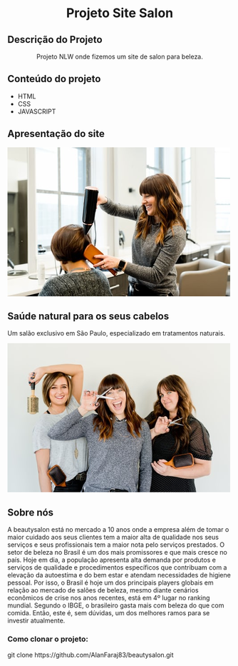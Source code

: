 <h1 align='center'>Projeto Site Salon</h1>

## Descrição do Projeto

<p align="center">Projeto NLW onde fizemos um site de salon para beleza. </p>

## Conteúdo do projeto


  * HTML
  * CSS
  * JAVASCRIPT


<h2>Apresentação do site</h2>

 ![Mulher sorrindo penteando outra mulher](Assets/fotos/44.jpg)
 
 
 <h2 class="title">Saúde natural para os seus cabelos</h2>
            <p>
              Um salão exclusivo em São Paulo, especializado em tratamentos
              naturais.
            </p>
          </div>
        </div>
        
 ![3 mulheres sorrindo](Assets/fotos/45.jpg)
 
 <h2 class="title">Sobre nós</h2>
            <p>
              A beautysalon está no mercado a 10 anos onde a empresa além de tomar o maior cuidado aos seus clientes tem a maior alta de qualidade nos seus serviços e seus profissionais tem a maior nota pelo serviços prestados.
              O setor de beleza no Brasil é um dos mais promissores e que mais cresce no país. 
              Hoje em dia, a população apresenta alta demanda por produtos e serviços de qualidade e procedimentos específicos que contribuam com a elevação da autoestima e do bem estar e atendam necessidades de higiene pessoal.
              Por isso, o Brasil é hoje um dos principais players globais em relação ao mercado de salões de beleza, mesmo diante cenários econômicos de crise nos anos         recentes, está em 4º lugar no ranking mundial. 
              Segundo o IBGE, o brasileiro gasta mais com beleza do que com comida. 
              Então, este é, sem dúvidas, um dos melhores ramos para se investir atualmente.
          </p>
          
### Como clonar o projeto:

<p> git clone https://github.com/AlanFaraj83/beautysalon.git </p>


            
            
         
         
         
        
        
         
  
  
      

          

